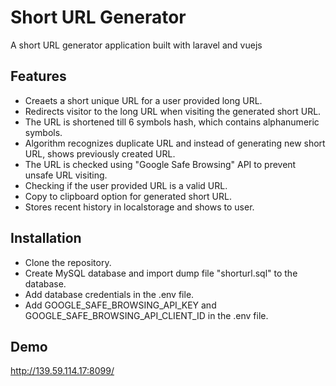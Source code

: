 
# Short URL Generator

A short URL generator application built with laravel and vuejs


## Features

- Creaets a short unique URL for a user provided long URL.
- Redirects visitor to the long URL when visiting the generated short URL.
- The URL is shortened till 6 symbols hash, which contains alphanumeric symbols.
- Algorithm recognizes duplicate URL and instead of generating new short URL, shows previously created URL.
- The URL is checked using "Google Safe Browsing" API to prevent unsafe URL visiting.
- Checking if the user provided URL is a valid URL.
- Copy to clipboard option for generated short URL.
- Stores recent history in localstorage and shows to user.


## Installation

- Clone the repository.
- Create MySQL database and import dump file "shorturl.sql" to the database.
- Add database credentials in the .env file.
- Add GOOGLE_SAFE_BROWSING_API_KEY and GOOGLE_SAFE_BROWSING_API_CLIENT_ID in the .env file.


## Demo

http://139.59.114.17:8099/
